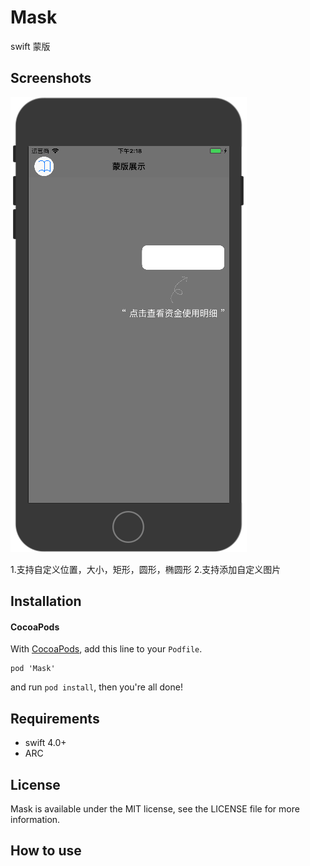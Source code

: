 # Mask
swift 蒙版
## Screenshots
![image](https://github.com/wu890608/Mask/blob/master/Mask/Mask/Image/mask.png)

1.支持自定义位置，大小，矩形，圆形，椭圆形
2.支持添加自定义图片

## Installation

#### CocoaPods

With [CocoaPods](http://cocoapods.org/), add this line to your `Podfile`.

```
pod 'Mask'
```

and run `pod install`, then you're all done!

## Requirements

* swift 4.0+
* ARC

## License

Mask is available under the MIT license, see the LICENSE file for more information.
## How to use

